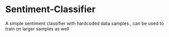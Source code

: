 # Sentiment-Classifier
A simple sentiment classifier with hardcoded data samples , can be used to train on larger samples as well
